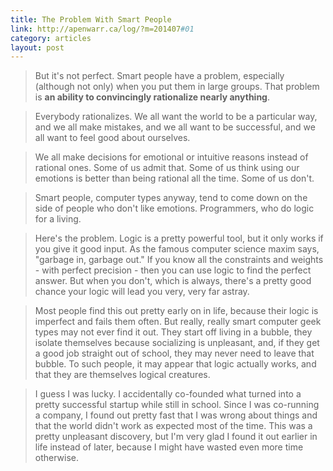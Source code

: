 ```yaml
---
title: The Problem With Smart People
link: http://apenwarr.ca/log/?m=201407#01
category: articles
layout: post
---
```


> But it's not perfect. Smart people have a problem, especially (although not
> only) when you put them in large groups. That problem is **an ability to
> convincingly rationalize nearly anything**.

> Everybody rationalizes. We all want the world to be a particular way, and we
> all make mistakes, and we all want to be successful, and we all want to feel
> good about ourselves.

> We all make decisions for emotional or intuitive reasons instead of rational
> ones. Some of us admit that. Some of us think using our emotions is better
> than being rational all the time. Some of us don't.

> Smart people, computer types anyway, tend to come down on the side of people
> who don't like emotions. Programmers, who do logic for a living.

> Here's the problem. Logic is a pretty powerful tool, but it only works if you
> give it good input. As the famous computer science maxim says, "garbage in,
> garbage out." If you know all the constraints and weights - with perfect
> precision - then you can use logic to find the perfect answer. But when you
> don't, which is always, there's a pretty good chance your logic will lead you
> very, very far astray.

> Most people find this out pretty early on in life, because their logic is
> imperfect and fails them often. But really, really smart computer geek types
> may not ever find it out. They start off living in a bubble, they isolate
> themselves because socializing is unpleasant, and, if they get a good job
> straight out of school, they may never need to leave that bubble. To such
> people, it may appear that logic actually works, and that they are themselves
> logical creatures.

> I guess I was lucky. I accidentally co-founded what turned into a pretty
> successful startup while still in school. Since I was co-running a company, I
> found out pretty fast that I was wrong about things and that the world didn't
> work as expected most of the time. This was a pretty unpleasant discovery, but
> I'm very glad I found it out earlier in life instead of later, because I might
> have wasted even more time otherwise.
